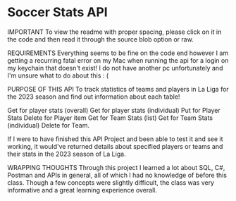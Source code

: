 # Soccer Stats API
 
IMPORTANT To view the readme with proper spacing, please click on it in the code and then read it through the source blob option or raw.

REQUIREMENTS Everything seems to be fine on the code end however I am getting a recurring fatal error on my Mac when running the api for a login on my keychain that doesn't exist! I do not have another pc unfortunately and I'm unsure what to do about this : (

PURPOSE OF THIS API To track statistics of teams and players in La Liga for the 2023 season and find out information about each table!

Get for player stats (overall)
Get for player stats (individual)
Put for Player Stats
Delete for Player item
Get for Team Stats (list)
Get for Team Stats (individual)
Delete for Team.

If I were to have finished this API Project and been able to test it and see it working, it would've returned details about specified players or teams and their stats in the 2023 season of La Liga.

WRAPPING THOUGHTS Through this project I learned a lot about SQL, C#, Postman and APIs in general, all of which I had no knowledge of before this class. Though a few concepts were slightly difficult, the class was very informative and a great learning experience overall.
